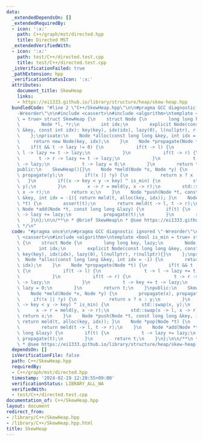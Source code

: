```yaml
---
data:
  _extendedDependsOn: []
  _extendedRequiredBy:
  - icon: ':x:'
    path: C++/graph/mst/directed.hpp
    title: Directed MST
  _extendedVerifiedWith:
  - icon: ':x:'
    path: test/C++/directed.test.cpp
    title: test/C++/directed.test.cpp
  _isVerificationFailed: true
  _pathExtension: hpp
  _verificationStatusIcon: ':x:'
  attributes:
    document_title: SkewHeap
    links:
    - https://ei1333.github.io/library/structure/heap/skew-heap.hpp
  bundledCode: "#line 2 \"C++/SkewHeap.hpp\"\n\n#pragma GCC diagnostic ignored \"\
    -Wreorder\"\n\n#include <cassert>\n#include <algorithm>\ntemplate <bool is_min\
    \ = true> struct SkewHeap {\n    struct Node {\n        long long key, lazy;\n\
    \        Node *l, *r;\n        int idx;\n        explicit Node(const long long\
    \ &key, const int idx): key(key), idx(idx), lazy(0), l(nullptr), r(nullptr){}\n\
    \    };\nprivate:\n    Node *alloc(const long long &key, int idx = -1) {\n   \
    \     return new Node(key, idx);\n    }\n    Node *propagate(Node *t) {\n    \
    \    if(t && t -> lazy != 0) {\n            if(t -> l) {\n                t ->\
    \ l -> lazy += t -> lazy;\n            }\n            if(t -> r) {\n         \
    \       t -> r -> lazy += t -> lazy;\n            }\n            t -> key += t\
    \ -> lazy;\n            t -> lazy = 0;\n        }\n        return t;\n    }\n\
    public:\n    SkewHeap(){}\n    Node *meld(Node *x, Node *y) {\n        propagate(x),\
    \ propagate(y);\n        if(!x || !y) {\n            return x ? x : y;\n     \
    \   }\n        if((x -> key < y -> key) ^ is_min) {\n            std::swap(x,\
    \ y);\n        }\n        x -> r = meld(y, x -> r);\n        std::swap(x -> l,\
    \ x -> r);\n        return x;\n    }\n    Node *push(Node *t, const long long\
    \ &key, int idx = -1){ return meld(t, alloc(key, idx)); }\n    Node *pop(Node\
    \ *t) {\n        assert(t);\n        return meld(t -> l, t -> r);\n    }\n   \
    \ Node *add(Node *t, const long long &lazy) {\n        if(t) {\n            t\
    \ -> lazy += lazy;\n            propagate(t);\n        }\n        return t;\n\
    \    }\n};\n\n/**\n * @brief SkewHeap\n * @see https://ei1333.github.io/library/structure/heap/skew-heap.hpp\n\
    \ */\n"
  code: "#pragma once\n\n#pragma GCC diagnostic ignored \"-Wreorder\"\n\n#include\
    \ <cassert>\n#include <algorithm>\ntemplate <bool is_min = true> struct SkewHeap\
    \ {\n    struct Node {\n        long long key, lazy;\n        Node *l, *r;\n \
    \       int idx;\n        explicit Node(const long long &key, const int idx):\
    \ key(key), idx(idx), lazy(0), l(nullptr), r(nullptr){}\n    };\nprivate:\n  \
    \  Node *alloc(const long long &key, int idx = -1) {\n        return new Node(key,\
    \ idx);\n    }\n    Node *propagate(Node *t) {\n        if(t && t -> lazy != 0)\
    \ {\n            if(t -> l) {\n                t -> l -> lazy += t -> lazy;\n\
    \            }\n            if(t -> r) {\n                t -> r -> lazy += t\
    \ -> lazy;\n            }\n            t -> key += t -> lazy;\n            t ->\
    \ lazy = 0;\n        }\n        return t;\n    }\npublic:\n    SkewHeap(){}\n\
    \    Node *meld(Node *x, Node *y) {\n        propagate(x), propagate(y);\n   \
    \     if(!x || !y) {\n            return x ? x : y;\n        }\n        if((x\
    \ -> key < y -> key) ^ is_min) {\n            std::swap(x, y);\n        }\n  \
    \      x -> r = meld(y, x -> r);\n        std::swap(x -> l, x -> r);\n       \
    \ return x;\n    }\n    Node *push(Node *t, const long long &key, int idx = -1){\
    \ return meld(t, alloc(key, idx)); }\n    Node *pop(Node *t) {\n        assert(t);\n\
    \        return meld(t -> l, t -> r);\n    }\n    Node *add(Node *t, const long\
    \ long &lazy) {\n        if(t) {\n            t -> lazy += lazy;\n           \
    \ propagate(t);\n        }\n        return t;\n    }\n};\n\n/**\n * @brief SkewHeap\n\
    \ * @see https://ei1333.github.io/library/structure/heap/skew-heap.hpp\n */"
  dependsOn: []
  isVerificationFile: false
  path: C++/SkewHeap.hpp
  requiredBy:
  - C++/graph/mst/directed.hpp
  timestamp: '2024-02-19 12:20:55+09:00'
  verificationStatus: LIBRARY_ALL_WA
  verifiedWith:
  - test/C++/directed.test.cpp
documentation_of: C++/SkewHeap.hpp
layout: document
redirect_from:
- /library/C++/SkewHeap.hpp
- /library/C++/SkewHeap.hpp.html
title: SkewHeap
---
```

